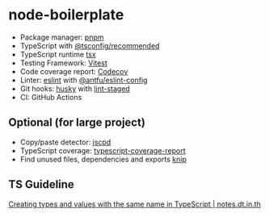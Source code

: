 # node-boilerplate

- Package manager: [pnpm](https://pnpm.io/)
- TypeScript with [@tsconfig/recommended](https://github.com/tsconfig/bases)
- TypeScript runtime [tsx](https://github.com/privatenumber/tsx)
- Testing Framework: [Vitest](https://vitest.dev/)
- Code coverage report: [Codecov](https://about.codecov.io/)
- Linter: [eslint](https://eslint.org/) with [@antfu/eslint-config](https://github.com/antfu/eslint-config)
- Git hooks: [husky](https://github.com/typicode/husky) with [lint-staged](https://github.com/lint-staged/lint-staged)
- CI: GitHub Actions

## Optional (for large project)

- Copy/paste detector: [jscpd](https://github.com/kucherenko/jscpd)
- TypeScript coverage: [typescript-coverage-report](https://github.com/alexcanessa/typescript-coverage-report)
- Find unused files, dependencies and exports [knip](https://github.com/webpro/knip)

## TS Guideline

[Creating types and values with the same name in TypeScript | notes.dt.in.th](https://notes.dt.in.th/TypeScriptValuesAndTypesWithSameName)

